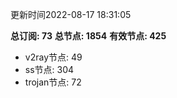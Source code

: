 更新时间2022-08-17 18:31:05

**总订阅: 73**
**总节点: 1854**
**有效节点: 425**
- v2ray节点: 49
- ss节点: 304
- trojan节点: 72
